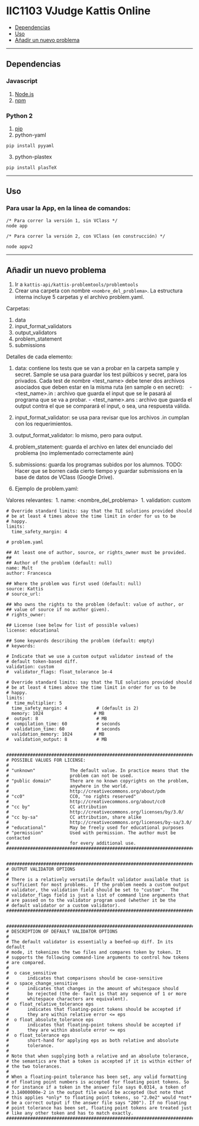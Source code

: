 # IIC1103 VJudge Kattis Online

 * [Dependencias](#dependencias)
 * [Uso](#uso)
 * [Añadir un nuevo problema](#añadir-un-nuevo-problema)

---

## Dependencias

### Javascript
  1. [Node.js](https://nodejs.org/en/download/ "Download NodeJS")
  2. [npm](https://github.com/npm/npm "npm github page")
  
### Python 2
  1. [pip](https://pip.pypa.io/en/stable/installing/ "pip intall ")
  2. python-yaml
   ```
   pip install pyyaml
   ```
  3. python-plastex
  ```
  pip install plasTeX 
  ```
---

## Uso
### Para usar la App, en la línea de comandos:

```
/* Para correr la versión 1, sin VClass */
node app
```
```
/* Para correr la versión 2, con VClass (en construcción) */

node appv2
```

---

## Añadir un nuevo problema

1. Ir a `kattis-api/kattis-problemtools/problemtools`
1. Crear una carpeta con nombre `<nombre_del_problema>`. La estructura interna incluye 5 carpetas y el archivo problem.yaml.

  Carpetas:
  1. data
  1. input_format_validators
  1. output_validators
  1. problem_statement
  1. submissions
  
  Detalles de cada elemento:  
  1. data: contiene los tests que se van a probar en la carpeta sample y secret. Sample se usa para guardar los test púlbicos y secret, para los privados. Cada test de nombre <test_name> debe tener dos archivos asociados que deben estar en la misma ruta (en sample o en secret):
    - <test_name>.in : archivo que guarda el input que se le pasará al programa que se va a probar.
    - <test_name>.ans : archivo que guarda el output contra el que se comparará el input, o sea, una respuesta válida.

  2. input_format_validator: se usa para revisar que los archivos .in cumplan con los requerimientos.

  3. output_format_validator: lo mismo, pero para output.

  4. problem_statement: guarda el archivo en latex del enunciado del problema (no implementado correctamente aún)

  5. submissions: guarda los programas subidos por los alumnos. TODO: Hacer que se borren cada cierto tiempo y guardar submissions en la base de datos de VClass (Google Drive).

1. Ejemplo de problem.yaml:

  Valores relevantes:
  1. name: <nombre_del_problema>
  1. validation: custom

```
# Override standard limits: say that the TLE solutions provided should
# be at least 4 times above the time limit in order for us to be
# happy.
limits:
  time_safety_margin: 4

# problem.yaml

## At least one of author, source, or rights_owner must be provided.
##
## Author of the problem (default: null)
name: Mult
author: Francesca

## Where the problem was first used (default: null)
source: Kattis
# source_url:

## Who owns the rights to the problem (default: value of author, or
## value of source if no author given).
# rights_owner:

## License (see below for list of possible values)
license: educational

## Some keywords describing the problem (default: empty)
# keywords:

# Indicate that we use a custom output validator instead of the
# default token-based diff.
validation: custom
#  validator_flags: float_tolerance 1e-4

# Override standard limits: say that the TLE solutions provided should
# be at least 4 times above the time limit in order for us to be
# happy.
limits:
#  time_multiplier: 5
  time_safety_margin: 4           # (default is 2)
  memory: 1024                   # MB
#  output: 8                      # MB
#  compilation_time: 60           # seconds
#  validation_time: 60            # seconds
  validation_memory: 1024        # MB
#  validation_output: 8           # MB


############################################################################
# POSSIBLE VALUES FOR LICENSE:
#
# "unknown"				The default value. In practice means that the
#               		problem can not be used.
# "public domain"		There are no known copyrights on the problem,
# 		   				anywhere in the world.
#						http://creativecommons.org/about/pdm
# "cc0" 				CC0, "no rights reserved"
# 						http://creativecommons.org/about/cc0
# "cc by"				CC attribution
# 	  					http://creativecommons.org/licenses/by/3.0/
# "cc by-sa"			CC attribution, share alike
# 	  					http://creativecommons.org/licenses/by-sa/3.0/
# "educational"			May be freely used for educational purposes
# "permission" 			Used with permission. The author must be contacted
# 						for every additional use.
############################################################################


############################################################################
# OUTPUT VALIDATOR OPTIONS
#
# There is a relatively versatile default validator available that is
# sufficient for most problems.  If the problem needs a custom output
# validator, the validation field should be set to "custom".  The
# validator_flags field is just a list of command line arguments that
# are passed on to the validator program used (whether it be the
# default validator or a custom validator).
############################################################################


############################################################################
# DESCRIPTION OF DEFAULT VALIDATOR OPTIONS
#
# The default validator is essentially a beefed-up diff. In its default
# mode, it tokenizes the two files and compares token by token. It
# supports the following command-line arguments to control how tokens
# are compared.
#
#  o case_sensitive
#       indicates that comparisons should be case-sensitive
#  o space_change_sensitive
#       indicates that changes in the amount of whitespace should
#       be rejected (the de- fault is that any sequence of 1 or more
#       whitespace characters are equivalent).
#  o float_relative_tolerance eps
#       indicates that floating-point tokens should be accepted if
#       they are within relative error <= eps
#  o float_absolute_tolerance eps
#       indicates that floating-point tokens should be accepted if
#       they are within absolute error <= eps
#  o float_tolerance eps
#       short-hand for applying eps as both relative and absolute
#       tolerance.
#
# Note that when supplying both a relative and an absolute tolerance,
# the semantics are that a token is accepted if it is within either of
# the two tolerances.
#
# When a floating-point tolerance has been set, any valid formatting
# of floating point numbers is accepted for floating point tokens. So
# for instance if a token in the answer file says 0.0314, a token of
# 3.14000000e-2 in the output file would be accepted (but note that
# this applies *only* to floating point tokens, so "2.0e2" would *not*
# be a correct output if the answer file says "200"). If no floating
# point tolerance has been set, floating point tokens are treated just
# like any other token and has to match exactly.
############################################################################
```
